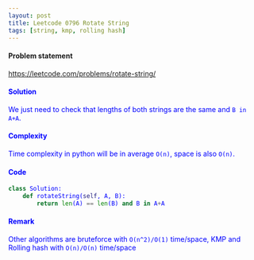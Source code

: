 ```yaml
---
layout: post
title: Leetcode 0796 Rotate String
tags: [string, kmp, rolling hash]
---
```


#### Problem statement

<a href="https://leetcode.com/problems/rotate-string/"> <font color = blue>https://leetcode.com/problems/rotate-string/

#### Solution
We just need to check that lengths of both strings are the same and `B in A+A`.

#### Complexity
Time complexity in python will be in average `O(n)`, space is also `O(n)`.

#### Code
```python
class Solution:
    def rotateString(self, A, B):
        return len(A) == len(B) and B in A+A
```

#### Remark
Other algorithms are bruteforce with `O(n^2)/O(1)` time/space, KMP and Rolling hash with `O(n)/O(n)` time/space

